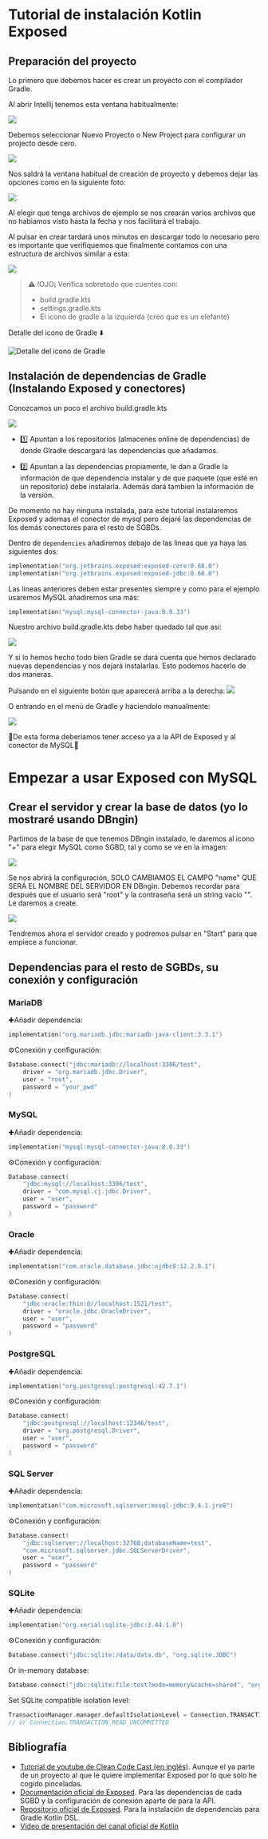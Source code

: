 # Tutorial de instalación Kotlin Exposed

## Preparación del proyecto

Lo primero que debemos hacer es crear un proyecto con el compilador Gradle.

Al abrir Intellij tenemos esta ventana habitualmente:

![](img/proy1.png)

Debemos seleccionar Nuevo Proyecto o New Project para configurar un projecto desde cero.

![](img/proy1.png)

Nos saldrá la ventana habitual de creación de proyecto y debemos dejar las opciones como en la siguiente foto:

![](img/proy2.png)

Al elegir que tenga archivos de ejemplo se nos crearán varios archivos que no habiamos visto hasta la fecha y nos facilitará el trabajo.

Al pulsar en crear tardará unos minutos en descargar todo lo necesario pero es importante que verifiquemos que finalmente contamos con una estructura de archivos similar a esta:

![](img/proy3.png)


> ⚠️ !OJO¡
> Verifica sobretodo que cuentes con:
> - build.gradle.kts
> - settings.gradle.kts
> - El icono de gradle a la izquierda (creo que es un elefante)

Detalle del icono de Gradle ⬇️


![Detalle del icono de Gradle](img/proy4.png)

## Instalación de dependencias de Gradle (Instalando Exposed y conectores)

Conozcamos un poco el archivo build.gradle.kts

![](img/inst1.png)


- 1️⃣ Apuntan a los repositorios (almacenes online de dependencias) de donde Glradle descargará las dependencias que añadamos.

- 2️⃣ Apuntan a las dependencias propiamente, le dan a Gradle la información de que dependencia instalar y de que paquete (que esté en un repositorio) debe instalarla. Además dará tambien la información de la versión.

De momento no hay ninguna instalada, para este tutorial instalaremos Exposed y ademas el conector de mysql pero dejaré las dependencias de los demás conectores para el resto de SGBDs.

Dentro de `dependencies` añadiremos debajo de las lineas que ya haya las siguientes dos:

```Kotlin
implementation("org.jetbrains.exposed:exposed-core:0.60.0")
implementation("org.jetbrains.exposed:exposed-jdbc:0.60.0")
```

Las lineas anteriores deben estar presentes siempre y como para el ejemplo usaremos MySQL añadiremos una más:

```Kotlin
implementation("mysql:mysql-connector-java:8.0.33")
```

Nuestro archivo build.gradle.kts debe haber quedado tal que así:

![](img/inst2.png)

Y si lo hemos hecho todo bien Gradle se dará cuenta que hemos declarado nuevas dependencias y nos dejará instalarlas. Esto podemos hacerlo de dos maneras.

Pulsando en el siguiente botón que aparecerá arriba a la derecha:
![](img/inst3.png)

O entrando en el menú de Gradle y haciendolo manualmente:

![](img/inst4.png)

🎉De esta forma deberiamos tener acceso ya a la API de Exposed y al conector de MySQL🎉


# Empezar a usar Exposed con MySQL

## Crear el servidor y crear la base de datos (yo lo mostraré usando DBngin)

Partimos de la base de que tenemos DBngin instalado, le daremos al icono "+" para elegir MySQL como SGBD, tal y como se ve en la imagen:

![](img/show1.png)

Se nos abrirá la configuración, SOLO CAMBIAMOS EL CAMPO "name" QUE SERÁ EL NOMBRE DEL SERVIDOR EN DBngin.
Debemos recordar para después que el usuario será "root" y la contraseña será un string vacío "".
Le daremos a create.

![](img/show2.png)

Tendremos ahora el servidor creado y podremos pulsar en "Start" para que empiece a funcionar.










## Dependencias para el resto de SGBDs, su conexión y configuración

### MariaDB﻿

✚Añadir dependencia:

```Kotlin
implementation("org.mariadb.jdbc:mariadb-java-client:3.3.1")
````

⚙️Conexión y configuración:

```Kotlin
Database.connect("jdbc:mariadb://localhost:3306/test",
    driver = "org.mariadb.jdbc.Driver",
    user = "root",
    password = "your_pwd"
)
```

### MySQL﻿

✚Añadir dependencia:

```Kotlin
implementation("mysql:mysql-connector-java:8.0.33")
```

⚙️Conexión y configuración:

```Kotlin
Database.connect(
    "jdbc:mysql://localhost:3306/test",
    driver = "com.mysql.cj.jdbc.Driver",
    user = "user",
    password = "password"
)
```

### Oracle﻿

✚Añadir dependencia:
```Kotlin
implementation("com.oracle.database.jdbc:ojdbc8:12.2.0.1")
````

⚙️Conexión y configuración:

```Kotlin
Database.connect(
    "jdbc:oracle:thin:@//localhost:1521/test",
    driver = "oracle.jdbc.OracleDriver",
    user = "user",
    password = "password"
)
```

### PostgreSQL﻿

✚Añadir dependencia:

```Kotlin
implementation("org.postgresql:postgresql:42.7.1")
```

⚙️Conexión y configuración:

```Kotlin
Database.connect(
    "jdbc:postgresql://localhost:12346/test",
    driver = "org.postgresql.Driver",
    user = "user",
    password = "password"
)
```

### SQL Server﻿

✚Añadir dependencia:

```Kotlin
implementation("com.microsoft.sqlserver:mssql-jdbc:9.4.1.jre8")
````

⚙️Conexión y configuración:

```Kotlin
Database.connect(
    "jdbc:sqlserver://localhost:32768;databaseName=test",
    "com.microsoft.sqlserver.jdbc.SQLServerDriver",
    user = "user",
    password = "password"
)
```

### SQLite﻿

✚Añadir dependencia:

```Kotlin
implementation("org.xerial:sqlite-jdbc:3.44.1.0")
```

⚙️Conexión y configuración:

```Kotlin
Database.connect("jdbc:sqlite:/data/data.db", "org.sqlite.JDBC")
```

Or in-memory database:

```Kotlin
Database.connect("jdbc:sqlite:file:test?mode=memory&cache=shared", "org.sqlite.JDBC")
````

Set SQLite compatible isolation level:

```Kotlin
TransactionManager.manager.defaultIsolationLevel = Connection.TRANSACTION_SERIALIZABLE
// or Connection.TRANSACTION_READ_UNCOMMITTED
```









## Bibliografía

- [Tutorial de youtube de Clean Code Cast (en inglés)](https://youtu.be/Ph9RYiQGodY?si=hsq6xPdZ6YjbVCCI). Aunque el ya parte de un proyecto al que le quiere implementar Exposed por lo que solo he cogido pinceladas.
- [Documentación oficial de Exposed](https://www.jetbrains.com/help/exposed/getting-started-with-exposed.html). Para las dependencias de cada SGBD y la configuración de conexión aparte de para la API.
- [Repositorio oficial de Exposed](https://github.com/JetBrains/Exposed). Para la instalación de dependencias para Gradle Kotlin DSL.
- [Video de presentación del canal oficial de Kotlin](https://youtu.be/YOXWnM_8vz8?si=NBfoIpjrf-8wspzi)